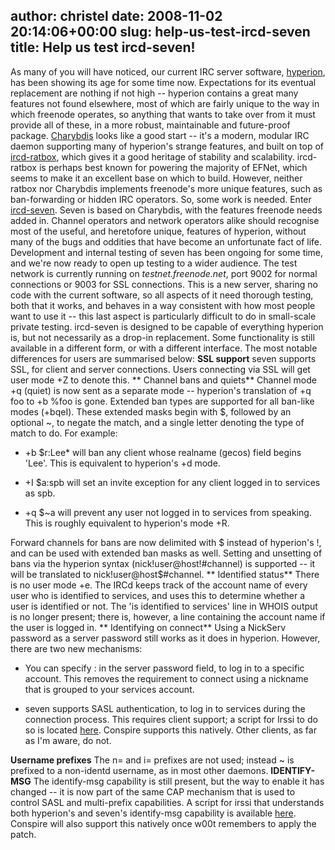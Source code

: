 author: christel
date: 2008-11-02 20:14:06+00:00
slug: help-us-test-ircd-seven
title: Help us test ircd-seven!
---

As many of you will have noticed, our current IRC server software, [hyperion](http://freenode.net/hyperion.shtml), has been showing its age for some time now. Expectations for its eventual replacement are nothing if not high -- hyperion contains a great many features not found elsewhere, most of which are fairly unique to the way in which freenode operates, so anything that wants to take over from it must provide all of these, in a more robust, maintainable and future-proof package.
[Charybdis](http://hg.atheme.org/charybdis) looks like a good start -- it's a modern, modular IRC daemon supporting many of hyperion's strange features, and built on top of [ircd-ratbox](http://ircd-ratbox.org/), which gives it a good heritage of stability and scalability. ircd-ratbox is perhaps best known for powering the majority of EFNet, which seems to make it an excellent base on which to build.
However, neither ratbox nor Charybdis implements freenode's more unique features, such as ban-forwarding or hidden IRC operators. So, some work is needed.
Enter [ircd-seven](http://freenode.net/seven.shtml). Seven is based on Charybdis, with the features freenode needs added in. Channel operators and network operators alike should recognise most of the useful, and heretofore unique, features of hyperion, without many of the bugs and oddities that have become an unfortunate fact of life.
Development and internal testing of seven has been ongoing for some time, and we're now ready to open up testing to a wider audience. The test network is currently running on _testnet.freenode.net_, port 9002 for normal connections or 9003 for SSL connections. This is a new server, sharing no code with the current software, so all aspects of it need thorough testing, both that it works, and behaves in a way consistent with how most people want to use it -- this last aspect is particularly difficult to do in small-scale private testing.
ircd-seven is designed to be capable of everything hyperion is, but not necessarily as a drop-in replacement. Some functionality is still available in a different form, or with a different interface. The most notable differences for users are summarised below:
**SSL support**
seven supports SSL, for client and server connections. Users connecting via SSL will get user mode +Z to denote this.
** Channel bans and quiets**
Channel mode +q (quiet) is now sent as a separate mode -- hyperion's translation of +q foo to +b %foo is gone. Extended ban types are supported for all ban-like modes (+bqeI). These extended masks begin with $, followed by an optional ~, to negate the match, and a single letter denoting the type of match to do. For example:



	
  * +b $r:Lee* will ban any client whose realname (gecos) field begins 'Lee'. This is equivalent to hyperion's +d mode.

	
  * +I $a:spb will set an invite exception for any client logged in to services as spb.

	
  * +q $~a will prevent any user not logged in to services from speaking. This is roughly equivalent to hyperion's mode +R.


Forward channels for bans are now delimited with $ instead of hyperion's !, and can be used with extended ban masks as well. Setting and unsetting of bans via the hyperion syntax (nick!user@host!#channel) is supported -- it will be translated to nick!user@host$#channel.
** Identified status**
There is no user mode +e. The IRCd keeps track of the account name of every user who is identified to services, and uses this to determine whether a user is identified or not. The 'is identified to services' line in WHOIS output is no longer present; there is, however, a line containing the account name if the user is logged in.
** Identifying on connect**
Using a NickServ password as a server password still works as it does in hyperion. However, there are two new mechanisms:



	
  * You can specify : in the server password field, to log in to a specific account. This removes the requirement to connect using a nickname that is grouped to your services account.

	
  * seven supports SASL authentication, to log in to services during the connection process. This requires client support; a script for Irssi to do so is located [here](http://freenode.net/sasl). Conspire supports this natively. Other clients, as far as I'm aware, do not.


**Username prefixes**
The n= and i= prefixes are not used; instead ~ is prefixed to a non-identd username, as in most other daemons.
**IDENTIFY-MSG**
The identify-msg capability is still present, but the way to enable it has changed -- it is now part of the same CAP mechanism that is used to control SASL and multi-prefix capabilities. A script for irssi that understands both hyperion's and seven's identify-msg capability is available [here](http://adipose.attenuate.org/~stephen/ircd-seven/format_identify.pl). Conspire will also support this natively once w00t remembers to apply the patch.

